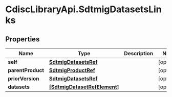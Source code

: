 # CdiscLibraryApi.SdtmigDatasetsLinks

## Properties

Name | Type | Description | Notes
------------ | ------------- | ------------- | -------------
**self** | [**SdtmigDatasetsRef**](SdtmigDatasetsRef.md) |  | [optional] 
**parentProduct** | [**SdtmigProductRef**](SdtmigProductRef.md) |  | [optional] 
**priorVersion** | [**SdtmigDatasetsRef**](SdtmigDatasetsRef.md) |  | [optional] 
**datasets** | [**[SdtmigDatasetRefElement]**](SdtmigDatasetRefElement.md) |  | [optional] 


